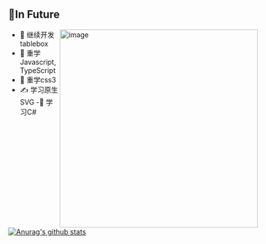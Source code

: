  ## 📝In Future
 
 <span>
   <img width="400" align="right" alt="image" src="https://user-images.githubusercontent.com/48897151/199874608-27d21bda-48dc-457c-8fb6-a23a7e0750dd.png">
  
- 🚧 继续开发tablebox
- 🤯 重学Javascript,TypeScript
- 🤔 重学css3
- ✍️ 学习原生SVG
 -🥰 学习C#
  </span>
 
</div>

<br/>
<div>
  
[![Anurag's github stats](https://github-readme-stats.vercel.app/api?username=RadiumAg)](https://github.com/RadiumAg/github-readme-stats)
</div>

